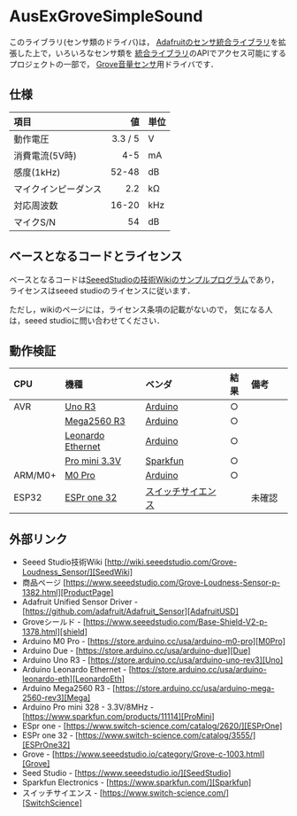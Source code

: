 # AusExGroveSimpleSound


このライブラリ(センサ類のドライバ)は，
[Adafruitのセンサ統合ライブラリ][AdafruitUSD]を拡張した上で，いろいろなセンサ類を
[統合ライブラリ][AdafruitUSD]のAPIでアクセス可能にするプロジェクトの一部で，
[Grove音量センサ][ProductPage]用ドライバです．

## 仕様

|項目|値|単位|
|:---|---:|:---|
|動作電圧| 3.3 / 5| V |
|消費電流(5V時)|4-5|mA|
|感度(1kHz)|52-48|dB|
|マイクインピーダンス|2.2|kΩ|
|対応周波数|16-20|kHz|
|マイクS/N|54|dB|



## ベースとなるコードとライセンス

ベースとなるコードは[SeeedStudioの技術Wikiのサンプルプログラム][SeedWiki]であり，
ライセンスはseeed studioのライセンスに従います．

ただし，wikiのページには，ライセンス条項の記載がないので，
気になる人は，seeed studioに問い合わせてください．

## 動作検証


|CPU| 機種 |ベンダ| 結果 | 備考 |
| :--- | :--- | :--- | :---: | :--- |
|AVR| [Uno R3][Uno]  |[Arduino][Arduino]|  ○    |      |
|       | [Mega2560 R3][Mega] |[Arduino][Arduino] |  ○    |      |
|       | [Leonardo Ethernet][LeonardoEth] |[Arduino][Arduino] | ○     |      |
|       | [Pro mini 3.3V][ProMini] | [Sparkfun][Sparkfun] |   ○   |      |
| ARM/M0+ | [M0 Pro][M0Pro] |[Arduino][Arduino] |○||
|ESP32 | [ESPr one 32][ESPrOne32] | [スイッチサイエンス][SwitchScience] ||未確認　|



## 外部リンク

- Seeed Studio技術Wiki [http://wiki.seeedstudio.com/Grove-Loudness_Sensor/][SeedWiki]
- 商品ページ [https://www.seeedstudio.com/Grove-Loudness-Sensor-p-1382.html][ProductPage]
- Adafruit Unified Sensor Driver - [https://github.com/adafruit/Adafruit_Sensor][AdafruitUSD]
- Groveシールド - [https://www.seeedstudio.com/Base-Shield-V2-p-1378.html][shield]
- Arduino M0 Pro - [https://store.arduino.cc/usa/arduino-m0-pro][M0Pro]
- Arduino Due - [https://store.arduino.cc/usa/arduino-due][Due]
- Arduino Uno R3 - [https://store.arduino.cc/usa/arduino-uno-rev3][Uno]
- Arduino Leonardo Ethernet - [https://store.arduino.cc/usa/arduino-leonardo-eth][LeonardoEth]
- Arduino Mega2560 R3 - [https://store.arduino.cc/usa/arduino-mega-2560-rev3][Mega]
- Arduino Pro mini 328 - 3.3V/8MHz - [https://www.sparkfun.com/products/11114][ProMini]
- ESpr one - [https://www.switch-science.com/catalog/2620/][ESPrOne]
- ESPr one 32 - [https://www.switch-science.com/catalog/3555/][ESPrOne32]
- Grove - [https://www.seeedstudio.io/category/Grove-c-1003.html][Grove]
- Seed Studio - [https://www.seeedstudio.io/][SeedStudio]
- Sparkfun Electronics - [https://www.sparkfun.com/][Sparkfun]
- スイッチサイエンス - [https://www.switch-science.com/][SwitchScience]

<!-- 以下は，外部リンクの定義 -->



[Grove]:https://www.seeedstudio.io/category/Grove-c-1003.html
[SeedStudio]:https://www.seeedstudio.io/
[ProductPage]:https://www.seeedstudio.com/Grove-Loudness-Sensor-p-1382.html
[SeedWiki]:http://wiki.seeedstudio.com/Grove-Loudness_Sensor/
[AdafruitUSD]:https://github.com/adafruit/Adafruit_Sensor
[shield]:https://www.seeedstudio.com/Base-Shield-V2-p-1378.html
[M0Pro]:https://store.arduino.cc/usa/arduino-m0-pro
[Due]:https://store.arduino.cc/usa/arduino-due
[Uno]:https://store.arduino.cc/usa/arduino-uno-rev3
[Mega]:https://store.arduino.cc/usa/arduino-mega-2560-rev3
[LeonardoEth]:https://store.arduino.cc/usa/arduino-leonardo-eth
[ProMini]:https://www.sparkfun.com/products/11114
[ESPrOne]:https://www.switch-science.com/catalog/2620/
[ESPrOne32]:https://www.switch-science.com/catalog/3555/
[Grove]:https://www.seeedstudio.io/category/Grove-c-1003.html
[SeedStudio]:https://www.seeedstudio.io/
[Arduino]:http://https://www.arduino.cc/
[Sparkfun]:https://www.sparkfun.com/
[SwitchScience]:https://www.switch-science.com/

<!--- コメント
[Adafruit Unified Sensor Driver][AdafruitUSD]
[Groveシールド][shield]
[Arduino M0 Pro][M0Pro]
[Arduino Due][Due]
[Arduino Uno R3][Uno]
[Arduino Mega2560 R3][Mega]
[Arduino Leonardo Ethernet][LeonardoEth]
[Arduino Pro mini 328 - 3.3V/8MHz][ProMini]
[ESpr one][ESPrOne]
[ESPr one 32][ESPrOne32]
[Grove][Grove]
[Seed Studio][SeedStudio]
[Arduino][Arduino]
[Sparkfun][Sparkfun]
[スイッチサイエンス][SwitchScience]
--->
